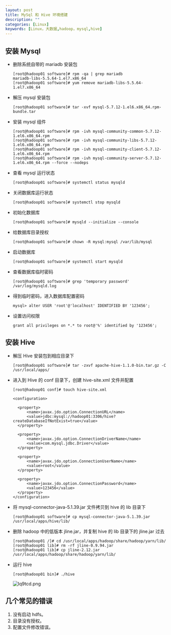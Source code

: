 ```yaml
---
layout: post
title: MySql 和 Hive 环境搭建
description: ""
categories: [Linux]
keywords: [Linux，大数据,hadoop，mysql,hive]
---
```


## 安装 Mysql

- 删除系统自带的 mariadb 安装包

  ```shell
  [root@hadoop01 software]# rpm -qa | grep mariadb
  mariadb-libs-5.5.64-1.el7.x86_64
  [root@hadoop01 software]# yum remove mariadb-libs-5.5.64-1.el7.x86_64
  ```

- 解压 mysql 安装包

  ```shell
  [root@hadoop01 software]# tar -xvf mysql-5.7.12-1.el6.x86_64.rpm-bundle.tar 
  ```

- 安装 mysql 组件

  ```shell
  [root@hadoop01 software]# rpm -ivh mysql-community-common-5.7.12-1.el6.x86_64.rpm 
  [root@hadoop01 software]# rpm -ivh mysql-community-libs-5.7.12-1.el6.x86_64.rpm 
  [root@hadoop01 software]# rpm -ivh mysql-community-client-5.7.12-1.el6.x86_64.rpm 
  [root@hadoop01 software]# rpm -ivh mysql-community-server-5.7.12-1.el6.x86_64.rpm --force --nodeps
  ```

- 查看 mysql 运行状态

  ```shell
  [root@hadoop01 software]# systemctl status mysqld
  ```

- 关闭数据库运行状态

  ```shell
  [root@hadoop01 software]# systemctl stop mysqld
  ```

- 初始化数据库

  ```shell
  [root@hadoop01 software]# mysqld --initialize --console
  ```

- 给数据库目录授权

  ```shell
  [root@hadoop01 software]# chown -R mysql:mysql /var/lib/mysql
  ```

- 启动数据库

  ```shell
  [root@hadoop01 software]# systemctl start mysqld
  ```

- 查看数据库临时密码

  ```shell
  [root@hadoop01 software]# grep 'temporary password' /var/log/mysqld.log
  ```

- 得到临时密码，进入数据库配置密码

  ```mysql
  mysql> alter USER 'root'@'localhost' IDENTIFIED BY '123456';
  ```

- 设置访问权限

  ```mysql
  grant all privileges on *.* to root@'%' identified by '123456';
  ```

## 安装 Hive

- 解压 Hive 安装包到相应目录下

  ```shell
  [root@hadoop01 software]# tar -zxvf apache-hive-1.1.0-bin.tar.gz -C /usr/local/apps/
  ```

- 进入到 Hive 的 conf 目录下，创建 hive-site.xml 文件并配置

  ```shell
  [root@hadoop01 conf]# touch hive-site.xml
  ```

  

  ```shell
  <configuration>
  
  	<property>
  		<name>javax.jdo.option.ConnectionURL</name>
  		<value>jdbc:mysql://hadoop01:3306/hive?createDatabaseIfNotExist=true</value>
  	</property>
  	
  	<property>
  		<name>javax.jdo.option.ConnectionDriverName</name>
  		<value>com.mysql.jdbc.Driver</value>
  	</property>
  	
  	<property>
  		<name>javax.jdo.option.ConnectionUserName</name>
  		<value>root</value>
  	</property>
  	
  	<property>
  		<name>javax.jdo.option.ConnectionPassword</name>
  		<value>123456</value>
  	</property>
  </configuration>
  ```

- 将 mysql-connector-java-5.1.39.jar 文件拷贝到 hive 的 lib 目录下

  ```shell
  [root@hadoop01 software]# cp mysql-connector-java-5.1.39.jar /usr/local/apps/hive/lib/
  ```

- 删除 hadoop 中的低版本 jline.jar，并复制 hive 的 lib 目录下的 jline.jar 过去

  ```shell
  [root@hadoop01 /]# cd /usr/local/apps/hadoop/share/hadoop/yarn/lib/
  [root@hadoop01 lib]# rm -rf jline-0.9.94.jar 
  [root@hadoop01 lib]# cp jline-2.12.jar /usr/local/apps/hadoop/share/hadoop/yarn/lib/
  ```

- 运行 hive

  ```shell
  [root@hadoop01 bin]# ./hive
  ```

  ![lq9tcd.png](https://s2.ax1x.com/2020/01/14/lq9tcd.png)

## 几个常见的错误

1. 没有启动 hdfs。
2. 目录没有授权。
3. 配置文件修改错误。
